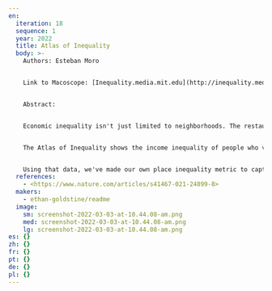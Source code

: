 ```yaml
---
en:
  iteration: 18
  sequence: 1
  year: 2022
  title: Atlas of Inequality
  body: >-
    Authors: Esteban Moro


    Link to Macoscope: [Inequality.media.mit.edu](http://inequality.media.mit.edu) 


    Abstract: 


    Economic inequality isn't just limited to neighborhoods. The restaurants, stores, and other places we visit in cities are all unequal in their own way.


    The Atlas of Inequality shows the income inequality of people who visit different places in cities around the U.S. It uses aggregated anonymous location data from digital devices to estimate people's incomes and where they spend their time.


    Using that data, we've made our own place inequality metric to capture how unequal the incomes of visitors to each place are. Economic inequality isn't just limited to neighborhoods, it's part of the places you visit every day.
  references:
    - <https://www.nature.com/articles/s41467-021-24899-8>
  makers:
    - ethan-goldstine/readme
  image:
    sm: screenshot-2022-03-03-at-10.44.08-am.png
    med: screenshot-2022-03-03-at-10.44.08-am.png
    lg: screenshot-2022-03-03-at-10.44.08-am.png
es: {}
zh: {}
fr: {}
pt: {}
de: {}
pl: {}
---
```

